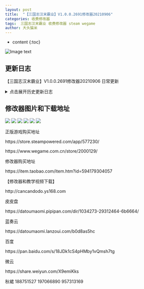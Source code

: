 ```yaml
---
layout: post
title:  "【三国志汉末霸业】V1.0.0.2691修改器20210906"
categories: 收费修改器
tags:  三国志汉末霸业 收费修改器 steam wegame  
author: 大头猫米
---
```


* content
{:toc}

![Image text](https://datoumaomi.github.io/pic/sss/s-%E4%B8%89%E5%9B%BD%E5%BF%97%E6%B1%89%E6%9C%AB%E9%9C%B8%E4%B8%9A/logo.JPG)

##  更新日志
【三国志汉末霸业】V1.0.0.2691修改器20210906 日常更新






<details>
<summary>点击展开历史更新日志</summary><p></p>
 【三国志汉末霸业】V1.0.0.2691修改器20210906<p></p>
 【三国志汉末霸业】V1.0.0.2559修改器20210702<p></p>
 【三国志汉末霸业】V1.0.0.2406修改器20210428<p></p>
 【三国志汉末霸业】V1.0.0.2402修改器20210408<p></p>
 【三国志汉末霸业】V1.0.0.2335修改器20210306v2<p></p>
 【三国志汉末霸业】V0.9.5.2034修改器20210125<p></p>
 【三国志汉末霸业】V0.9.5.2034修改器20210125<p></p>
  - 20201019    更新支持V0.9.5.1838版<p></p>
 【三国志汉末霸业】V0.9.5.1913修改器20201215  增加了马场宝物的前缀修改<p></p>
 - 20201004 修复了宝物修改的一个bug<p></p>
  - 20201003 重要更新,可以修改马场了,通过修改马场,可以无中生有获得新宝物<p></p>
  - 20201003 重要更新,可以修改前缀了<p></p>
  - 20201003 重要更新,宝物列表拓展到10万以上,理论上可以修改所有宝物<p></p>
  - 20201003 增加了几个武将特技 <p></p>
  - 20200925 修复了宝物初始化无效的bug<p></p>
  - 20200923 支持V0.9.5.1739版,增加了游戏新增的新特技<p></p>
  - 20200807 修复了宝物修改技能2错误的bug<p></p>
  - 20200721 修复了部队读取和修改无效的bug<p></p>
 - 20200719 支持steam和wegame版本,补齐了宝物列表,修复了一些bug <p></p>
</details>

##  修改器图片和下载地址

<img src="https://datoumaomi.github.io/pic/sss/s-三国志汉末霸业/1.jpg"/>
<img src="https://datoumaomi.github.io/pic/sss/s-三国志汉末霸业/2.jpg"/>
<img src="https://datoumaomi.github.io/pic/sss/s-三国志汉末霸业/3.jpg"/>
<img src="https://datoumaomi.github.io/pic/sss/s-三国志汉末霸业/4.jpg"/>
<img src="https://datoumaomi.github.io/pic/sss/s-三国志汉末霸业/5.jpg"/>
<img src="https://datoumaomi.github.io/pic/sss/s-三国志汉末霸业/6.jpg"/>

<p>正版游戏购买地址</p>

<p>https://store.steampowered.com/app/577230/</p>
<p>https://www.wegame.com.cn/store/2000129/</p>

<p>修改器购买地址</p>
<p>https://item.taobao.com/item.htm?id=594179304057</p>

<p>【修改器和教学视频下载】</p>
<p>http://cancandodo.ys168.com</p>
<p>皮皮盘</p>
<p>https://datoumaomi.pipipan.com/dir/1034273-29312464-6b6664/</p>
<p>蓝奏云</p>
<p>https://datoumaomi.lanzoui.com/b0d8as5hc</p>
<p>百度</p>
<p>https://pan.baidu.com/s/18JDk1cS4pHMby1vQmsh7tg</p>
微云<p></p>
https://share.weiyun.com/X9emiKks

<p>秋裙 188751527 197066890 957313169</p>
